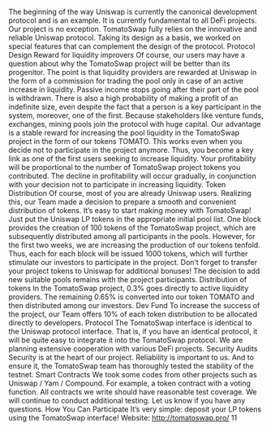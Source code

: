 The beginning of the way
Uniswap is currently the canonical development protocol and is an example. It is currently fundamental to all DeFi projects.
Our project is no exception. TomatoSwap fully relies on the innovative and reliable Uniswap protocol. Taking its design as a basis, we worked on special features that can complement the design of the protocol.
Protocol Design
Reward for liquidity improvers
Of course, our users may have a question about why the TomatoSwap project will be better than its progenitor.
The point is that liquidity providers are rewarded at Uniswap in the form of a commission for trading the pool only in case of an active increase in liquidity. Passive income stops going after their part of the pool is withdrawn. There is also a high probability of making a profit of an indefinite size, even despite the fact that a person is a key participant in the system, moreover, one of the first. Because stakeholders like venture funds, exchanges, mining pools join the protocol with huge capital.
Our advantage is a stable reward for increasing the pool liquidity in the TomatoSwap project in the form of our tokens TOMATO. This works even when you decide not to participate in the project anymore. Thus, you become a key link as one of the first users seeking to increase liquidity.
Your profitability will be proportional to the number of TomatoSwap project tokens you contributed. The decline in profitability will occur gradually, in conjunction with your decision not to participate in increasing liquidity.
Token Distribution
Of course, most of you are already Uniswap users. Realizing this, our Team made a decision to prepare a smooth and convenient distribution of tokens.
It’s easy to start making money with TomatoSwap! Just put the Uniswap LP tokens in the appropriate initial pool list.
One block provides the creation of 100 tokens of the TomatoSwap project, which are subsequently distributed among all participants in the pools. However, for the first two weeks, we are increasing the production of our tokens tenfold. Thus, each for each block will be issued 1000 tokens, which will further stimulate our investors to participate in the project.
Don’t forget to transfer your project tokens to Uniswap for additional bonuses! The decision to add new suitable pools remains with the project participants.
Distribution of tokens
In the TomatoSwap project, 0.3% goes directly to active liquidity providers. The remaining 0.65% is converted into our token TOMATO and then distributed among our investors.
Dev Fund
To increase the success of the project, our Team offers 10% of each token distribution to be allocated directly to developers.
Protocol
The TomatoSwap interface is identical to the Uniswap protocol interface. That is, if you have an identical protocol, it will be quite easy to integrate it into the TomatoSwap protocol. We are planning extensive cooperation with various DeFi projects.
Security Audits
Security is at the heart of our project. Reliability is important to us. And to ensure it, the TomatoSwap team has thoroughly tested the stability of the testnet.
Smart Contracts
We took some codes from other projects such as Uniswap / Yam / Compound. For example, a token contract with a voting function.
All contracts we write should have reasonable test coverage. We will continue to conduct additional testing. Let us know if you have any questions.
How You Can Participate
It’s very simple: deposit your LP tokens using the TomatoSwap interface!
Website: http://tomatoswap.pro/
11
